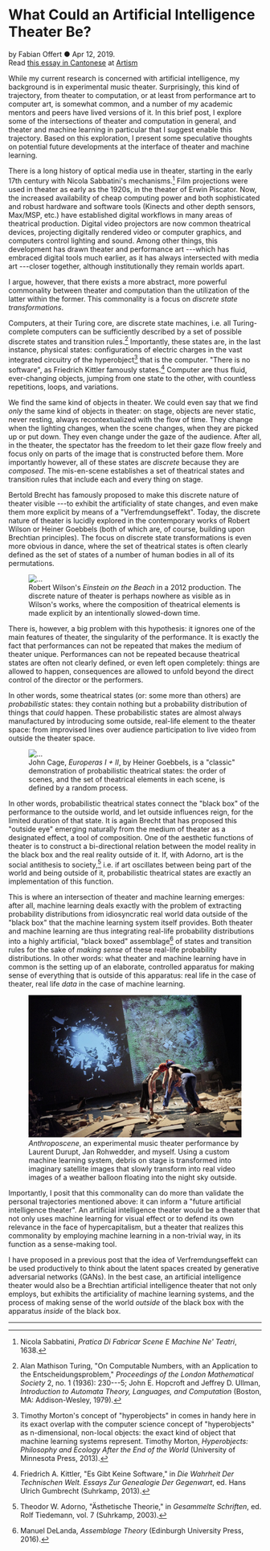 # What Could an Artificial Intelligence Theater Be?

by Fabian Offert ● Apr 12, 2019.<br> 
Read [this essay in Cantonese](https://artismonline.hk/issues/2023-06/574) at [Artism](https://artismonline.hk)

While my current research is concerned with artificial intelligence, my background is in experimental music theater. Surprisingly, this kind of trajectory, from theater to computation, or at least from performance art to computer art, is somewhat common, and a number of my academic mentors and peers have lived versions of it. In this brief post, I explore some of the intersections of theater and computation in general, and theater and machine learning in particular that I suggest enable this trajectory. Based on this exploration, I present some speculative thoughts on potential future developments at the interface of theater and machine learning.

There is a long history of optical media use in theater, starting in the early 17th century with Nicola Sabbatini's mechanisms.[^1] Film projections were used in theater as early as the 1920s, in the theater of Erwin Piscator. Now, the increased availability of cheap computing power and both sophisticated and robust hardware and software tools (Kinects and other depth sensors, Max/MSP, etc.) have established digital workflows in many areas of theatrical production. Digital video projectors are now common theatrical devices, projecting digitally rendered video or computer graphics, and computers control lighting and sound. Among other things, this development has drawn theater and performance art ---which has embraced digital tools much earlier, as it has always intersected with media art ---closer together, although institutionally they remain worlds apart.

I argue, however, that there exists a more abstract, more powerful commonality between theater and computation than the utilization of the latter within the former. This commonality is a focus on *discrete state transformations*.

Computers, at their Turing core, are discrete state machines, i.e. all Turing-complete computers can be sufficiently described by a set of possible discrete states and transition rules.[^2] Importantly, these states are, in the last instance, physical states: configurations of electric charges in the vast integrated circuitry of the hyperobject[^3] that is the computer. "There is no software", as Friedrich Kittler famously states.[^4] Computer are thus fluid, ever-changing objects, jumping from one state to the other, with countless repetitions, loops, and variations.

We find the same kind of objects in theater. We could even say that we find *only* the same kind of objects in theater: on stage, objects are never static, never resting, always recontextualized with the flow of time. They change when the lighting changes, when the scene changes, when they are picked up or put down. They even change under the gaze of the audience. After all, in the theater, the spectator has the freedom to let their gaze flow freely and focus only on parts of the image that is constructed before them. More importantly however, all of these states are *discrete* because they are *composed*. The mis-en-scene establishes a set of theatrical states and transition rules that include each and every thing on stage.

Bertold Brecht has famously proposed to make this discrete nature of theater visible ---to exhibit the artificiality of state changes, and even make them more explicit by means of a "Verfremdungseffekt". Today, the discrete nature of theater is lucidly explored in the contemporary works of Robert Wilson or Heiner Goebbels (both of which are, of course, building upon Brechtian principles). The focus on discrete state transformations is even more obvious in dance, where the set of theatrical states is often clearly defined as the set of states of a number of human bodies in all of its permutations.

<figure class="figure my-4">
  <img src="https://static1.squarespace.com/static/52797371e4b0f7d3b5b349c7/527bf87de4b004b622ba068c/527bf883e4b04a4b5511bb08/1426551461999/6993390241_08f3c4ab8a_b.jpg" class="figure-img img-fluid" alt="...">
  <figcaption class="figure-caption">Robert Wilson's <i>Einstein on the Beach</i> in a 2012 production. The discrete nature of theater is perhaps nowhere as visible as in Wilson's works, where the composition of theatrical elements is made explicit by an intentionally slowed-down time.</figcaption>
</figure>

There is, however, a big problem with this hypothesis: it ignores one of the main features of theater, the singularity of the performance. It is exactly the fact that performances can not be repeated that makes the medium of theater unique. Performances can not be repeated because theatrical states are often not clearly defined, or even left open completely: things are allowed to happen, consequences are allowed to unfold beyond the direct control of the director or the performers.

In other words, some theatrical states (or: some more than others) are *probabilistic* states: they contain nothing but a probability distribution of things that *could* happen. These probabilistic states are almost always manufactured by introducing some outside, real-life element to the theater space: from improvised lines over audience participation to live video from outside the theater space.

<figure class="figure my-4">
  <img src="https://www.heinergoebbels.com/db/img/std/p100/769_ariette-armella-foto-ruhr-triennale-europeras1-7.jpg" class="figure-img img-fluid" alt="...">
  <figcaption class="figure-caption">John Cage, <i>Europeras I + II</i>, by Heiner Goebbels, is a "classic" demonstration of probabilistic theatrical states: the order of scenes, and the set of theatrical elements in each scene, is defined by a random process.</figcaption>
</figure>

In other words, probabilistic theatrical states connect the "black box" of the performance to the outside world, and let outside influences reign, for the limited duration of that state. It is again Brecht that has proposed this "outside eye" emerging naturally from the medium of theater as a designated effect, a tool of composition. One of the aesthetic functions of theater is to construct a bi-directional relation between the model reality in the black box and the real reality outside of it. If, with Adorno, art is the social antithesis to society,[^5] i.e. if art oscillates between being part of the world and being outside of it, probabilistic theatrical states are exactly an implementation of this function.

This is where an intersection of theater and machine learning emerges: after all, machine learning deals exactly with the problem of extracting probability distributions from idiosyncratic real world data outside of the "black box" that the machine learning system itself provides. Both theater and machine learning are thus integrating real-life probability distributions into a highly artificial, "black boxed" assemblage[^6] of states and transition rules for the sake of *making sense* of these real-life probability distributions. In other words: what theater and machine learning have in common is the setting up of an elaborate, controlled apparatus for making sense of everything that is outside of this apparatus: real life in the case of theater, real life *data* in the case of machine learning.

<figure class="figure my-4">
  <img src="/md/blog/img/anth3.jpg" class="figure-img img-fluid" alt="...">
  <figcaption class="figure-caption"><i>Anthroposcene</i>, an experimental music theater performance by Laurent Durupt, Jan Rohwedder, and myself. Using a custom machine learning system, debris on stage is transformed into imaginary satellite images that slowly transform into real video images of a weather balloon floating into the night sky outside.</figcaption>
</figure>

Importantly, I posit that this commonality can do more than validate the personal trajectories mentioned above: it can inform a "future artificial intelligence theater". An artificial intelligence theater would be a theater that not only uses machine learning for visual effect or to defend its own relevance in the face of hypercapitalism, but a theater that realizes this commonality by employing machine learning in a non-trivial way, in its function as a sense-making tool.

I have proposed in a previous post that the idea of Verfremdungseffekt can be used productively to think about the latent spaces created by generative adversarial networks (GANs). In the best case, an artificial intelligence theater would also be a Brechtian artificial intelligence theater that not only employs, but exhibits the artificiality of machine learning systems, and the process of making sense of the world *outside* of the black box with the apparatus *inside* of the black box.

---

[^1]: Nicola Sabbatini, *Pratica Di Fabricar Scene E Machine Ne' Teatri*, 1638.
[^2]: Alan Mathison Turing, "On Computable Numbers, with an Application to the Entscheidungsproblem," *Proceedings of the London Mathematical Society* 2, no. 1 (1936): 230---5; John E. Hopcroft and Jeffrey D. Ullman, *Introduction to Automata Theory, Languages, and Computation* (Boston, MA: Addison-Wesley, 1979).
[^3]: Timothy Morton's concept of "hyperobjects" in comes in handy here in its exact overlap with the computer science concept of "hyperobjects" as n-dimensional, non-local objects: the exact kind of object that machine learning systems represent. Timothy Morton, *Hyperobjects: Philosophy and Ecology After the End of the World* (University of Minnesota Press, 2013).
[^4]: Friedrich A. Kittler, "Es Gibt Keine Software," in *Die Wahrheit Der Technischen Welt. Essays Zur Genealogie Der Gegenwart*, ed. Hans Ulrich Gumbrecht (Suhrkamp, 2013).
[^5]:Theodor W. Adorno, "Ästhetische Theorie," in *Gesammelte Schriften*, ed. Rolf Tiedemann, vol. 7 (Suhrkamp, 2003).
[^6]: Manuel DeLanda, *Assemblage Theory* (Edinburgh University Press, 2016).